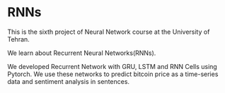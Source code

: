 # RNNs

This is the sixth project of Neural Network course at the University of Tehran.

We learn about Recurrent Neural Networks(RNNs).

We developed Recurrent Network with GRU, LSTM and RNN Cells using Pytorch. We use these networks to predict bitcoin price as a time-series data and sentiment analysis in sentences.
